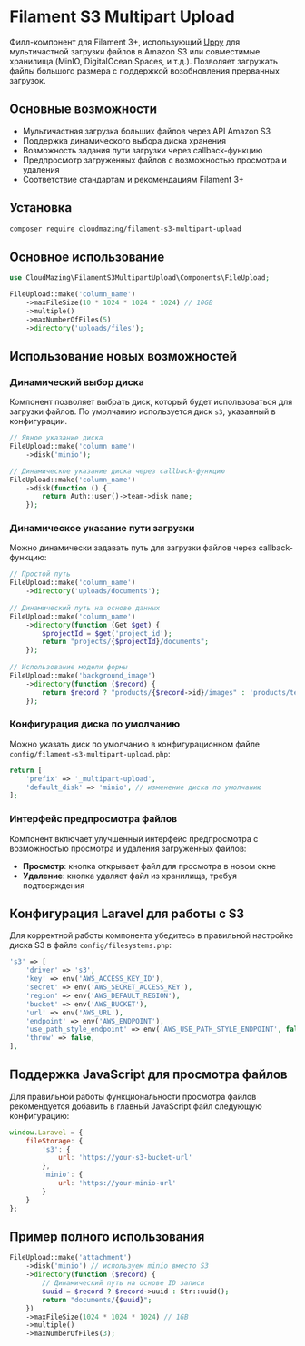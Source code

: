 # Filament S3 Multipart Upload

Филл-компонент для Filament 3+, использующий [Uppy](https://uppy.io) для мультичастной загрузки файлов в Amazon S3 или совместимые хранилища (MinIO, DigitalOcean Spaces, и т.д.). Позволяет загружать файлы большого размера с поддержкой возобновления прерванных загрузок.  

## Основные возможности

- Мультичастная загрузка больших файлов через API Amazon S3
- Поддержка динамического выбора диска хранения
- Возможность задания пути загрузки через callback-функцию
- Предпросмотр загруженных файлов с возможностью просмотра и удаления
- Соответствие стандартам и рекомендациям Filament 3+

## Установка

```sh
composer require cloudmazing/filament-s3-multipart-upload
```

## Основное использование

```php
use CloudMazing\FilamentS3MultipartUpload\Components\FileUpload;

FileUpload::make('column_name')
    ->maxFileSize(10 * 1024 * 1024 * 1024) // 10GB
    ->multiple()
    ->maxNumberOfFiles(5)
    ->directory('uploads/files');
```

## Использование новых возможностей

### Динамический выбор диска

Компонент позволяет выбрать диск, который будет использоваться для загрузки файлов. По умолчанию используется диск `s3`, указанный в конфигурации.

```php
// Явное указание диска
FileUpload::make('column_name')
    ->disk('minio');

// Динамическое указание диска через callback-функцию
FileUpload::make('column_name')
    ->disk(function () {
        return Auth::user()->team->disk_name;
    });
```

### Динамическое указание пути загрузки

Можно динамически задавать путь для загрузки файлов через callback-функцию:

```php
// Простой путь
FileUpload::make('column_name')
    ->directory('uploads/documents');
    
// Динамический путь на основе данных
FileUpload::make('column_name')
    ->directory(function (Get $get) {
        $projectId = $get('project_id');
        return "projects/{$projectId}/documents";
    });
    
// Использование модели формы
FileUpload::make('background_image')
    ->directory(function ($record) {
        return $record ? "products/{$record->id}/images" : 'products/temp';
    });
```

### Конфигурация диска по умолчанию

Можно указать диск по умолчанию в конфигурационном файле `config/filament-s3-multipart-upload.php`:

```php
return [
    'prefix' => '_multipart-upload',
    'default_disk' => 'minio', // изменение диска по умолчанию
];
```

### Интерфейс предпросмотра файлов

Компонент включает улучшенный интерфейс предпросмотра с возможностью просмотра и удаления загруженных файлов:

- **Просмотр**: кнопка открывает файл для просмотра в новом окне
- **Удаление**: кнопка удаляет файл из хранилища, требуя подтверждения

## Конфигурация Laravel для работы с S3

Для корректной работы компонента убедитесь в правильной настройке диска S3 в файле `config/filesystems.php`:

```php
's3' => [
    'driver' => 's3',
    'key' => env('AWS_ACCESS_KEY_ID'),
    'secret' => env('AWS_SECRET_ACCESS_KEY'),
    'region' => env('AWS_DEFAULT_REGION'),
    'bucket' => env('AWS_BUCKET'),
    'url' => env('AWS_URL'),
    'endpoint' => env('AWS_ENDPOINT'),
    'use_path_style_endpoint' => env('AWS_USE_PATH_STYLE_ENDPOINT', false),
    'throw' => false,
],
```

## Поддержка JavaScript для просмотра файлов

Для правильной работы функциональности просмотра файлов рекомендуется добавить в главный JavaScript файл следующую конфигурацию:

```javascript
window.Laravel = {
    fileStorage: {
        's3': {
            url: 'https://your-s3-bucket-url'
        },
        'minio': {
            url: 'https://your-minio-url'
        }
    }
};
```

## Пример полного использования

```php
FileUpload::make('attachment')
    ->disk('minio') // используем minio вместо S3
    ->directory(function ($record) {
        // Динамический путь на основе ID записи
        $uuid = $record ? $record->uuid : Str::uuid();
        return "documents/{$uuid}";
    })
    ->maxFileSize(1024 * 1024 * 1024) // 1GB
    ->multiple()
    ->maxNumberOfFiles(3);
```

